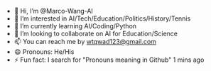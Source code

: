 - 👋 Hi, I’m @Marco-Wang-AI
- 👀 I’m interested in AI/Tech/Education/Politics/History/Tennis
- 🌱 I’m currently learning AI/Coding/Python
- 💞️ I’m looking to collaborate on AI for Education/Science
- 📫 You can reach me by wtqwad123@gmail.com
- 😄 Pronouns: He/His
- ⚡ Fun fact: I search for "Pronouns meaning in Github" 1 mins ago 

<!---
Marco-Wang-AI/Marco-Wang-AI is a ✨ special ✨ repository because its `README.md` (this file) appears on your GitHub profile.
You can click the Preview link to take a look at your changes.
--->
